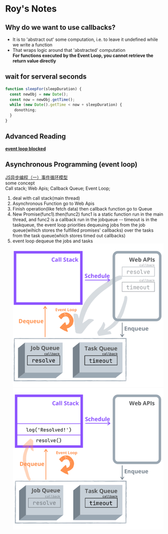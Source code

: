 # Roy's Notes

## Why do we want to use callbacks?
- It is to 'abstract out' some computation, i.e. to leave it undefined while we write a function
- That wraps logic around that 'abstracted' computation  
**For functions executed by the Event Loop, you cannot retrieve the return value directly**

## wait for serveral seconds
```javascript
function sleepFor(sleepDuration) {
  const newObj = new Date();
  const now = newObj.getTime();
  while (new Date().getTime < now + sleepDuration) {
    donothing;
  }
}
```

## Advanced Reading
[**event loop blocked**](https://snyk.io/blog/nodejs-how-even-quick-async-functions-can-block-the-event-loop-starve-io/)

## Asynchronous Programming (event loop)
[JS异步编程（一）事件循环模型](https://juejin.cn/post/7051465463422779400)  
some concept   
Call stack; Web Apis; Callback Queue; Event Loop;  
1. deal with call stack(main thread)
2. Asynchronous Function go to Web Apis
3. Finish operation(like fetch data) then callback function go to Queue
4. New Promise(func1).then(func2)  func1 is a static function run in the main thread, and func2 is a callback run in the jobqueue -- timeout is in the taskqueue, the event loop priorities dequeuing jobs from the job queue(wihich stores the fulfilled promises' callbacks) over the tasks from the task queue(which stores timed out callbacks) 
5. event loop dequeue the jobs and tasks  
![eventloop1](https://github.com/roylyh/lighthouse-web-notes/blob/aca2226f0b482016c048b7582557ae0906765285/docs/eventloop1.png)
![eventloop2](docs/eventloop2.png)